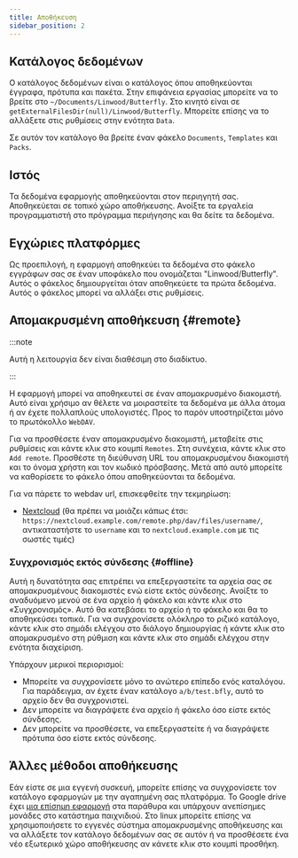 ```yaml
---
title: Αποθήκευση
sidebar_position: 2
---
```


## Κατάλογος δεδομένων

Ο κατάλογος δεδομένων είναι ο κατάλογος όπου αποθηκεύονται έγγραφα, πρότυπα και πακέτα.
Στην επιφάνεια εργασίας μπορείτε να το βρείτε στο `~/Documents/Linwood/Butterfly`.
Στο κινητό είναι σε `getExternalFilesDir(null)/Linwood/Butterfly`.
Μπορείτε επίσης να το αλλάξετε στις ρυθμίσεις στην ενότητα `Data`.

Σε αυτόν τον κατάλογο θα βρείτε έναν φάκελο `Documents`, `Templates` και `Packs`.

## Ιστός

Τα δεδομένα εφαρμογής αποθηκεύονται στον περιηγητή σας. Αποθηκεύεται σε τοπικό χώρο αποθήκευσης.
Ανοίξτε τα εργαλεία προγραμματιστή στο πρόγραμμα περιήγησης και θα δείτε τα δεδομένα.

## Εγχώριες πλατφόρμες

Ως προεπιλογή, η εφαρμογή αποθηκεύει τα δεδομένα στο φάκελο εγγράφων σας σε έναν υποφάκελο που ονομάζεται "Linwood/Butterfly". Αυτός ο φάκελος δημιουργείται όταν αποθηκεύετε τα πρώτα δεδομένα. Αυτός ο φάκελος μπορεί να αλλάξει στις ρυθμίσεις.

## Απομακρυσμένη αποθήκευση {#remote}

:::note

Αυτή η λειτουργία δεν είναι διαθέσιμη στο διαδίκτυο.

:::

Η εφαρμογή μπορεί να αποθηκευτεί σε έναν απομακρυσμένο διακομιστή. Αυτό είναι χρήσιμο αν θέλετε να μοιραστείτε τα δεδομένα με άλλα άτομα ή αν έχετε πολλαπλούς υπολογιστές. Προς το παρόν υποστηρίζεται μόνο το πρωτόκολλο `WebDAV`.

Για να προσθέσετε έναν απομακρυσμένο διακομιστή, μεταβείτε στις ρυθμίσεις και κάντε κλικ στο κουμπί `Remotes`. Στη συνέχεια, κάντε κλικ στο `Add remote`.
Προσθέστε τη διεύθυνση URL του απομακρυσμένου διακομιστή και το όνομα χρήστη και τον κωδικό πρόσβασης. Μετά από αυτό μπορείτε να καθορίσετε το φάκελο όπου αποθηκεύονται τα δεδομένα.

Για να πάρετε το webdav url, επισκεφθείτε την τεκμηρίωση:

- [Nextcloud](https://docs.nextcloud.com/server/latest/user_manual/en/files/access_webdav.html) (θα πρέπει να μοιάζει κάπως έτσι: `https://nextcloud.example.com/remote.php/dav/files/username/`, αντικαταστήστε το `username` και το `nextcloud.example.com` με τις σωστές τιμές)

### Συγχρονισμός εκτός σύνδεσης {#offline}

Αυτή η δυνατότητα σας επιτρέπει να επεξεργαστείτε τα αρχεία σας σε απομακρυσμένους διακομιστές ενώ είστε εκτός σύνδεσης.
Ανοίξτε το αναδυόμενο μενού σε ένα αρχείο ή φάκελο και κάντε κλικ στο «Συγχρονισμός». Αυτό θα κατεβάσει το αρχείο ή το φάκελο και θα το αποθηκεύσει τοπικά. Για να συγχρονίσετε ολόκληρο το ριζικό κατάλογο, κάντε κλικ στο σημάδι ελέγχου στο διάλογο δημιουργίας ή κάντε κλικ στο απομακρυσμένο στη ρύθμιση και κάντε κλικ στο σημάδι ελέγχου στην ενότητα διαχείριση.

Υπάρχουν μερικοί περιορισμοί:

- Μπορείτε να συγχρονίσετε μόνο το ανώτερο επίπεδο ενός καταλόγου. Για παράδειγμα, αν έχετε έναν κατάλογο `a/b/test.bfly`, αυτό το αρχείο δεν θα συγχρονιστεί.
- Δεν μπορείτε να διαγράψετε ένα αρχείο ή φάκελο όσο είστε εκτός σύνδεσης.
- Δεν μπορείτε να προσθέσετε, να επεξεργαστείτε ή να διαγράψετε πρότυπα όσο είστε εκτός σύνδεσης.

## Άλλες μέθοδοι αποθήκευσης

Εάν είστε σε μια εγγενή συσκευή, μπορείτε επίσης να συγχρονίσετε τον κατάλογο εφαρμογών με την αγαπημένη σας πλατφόρμα.
Το Google drive έχει [μια επίσημη εφαρμογή](https://www.google.com/drive/download/) στα παράθυρα και υπάρχουν ανεπίσημες μονάδες στο κατάστημα παιχνιδιού.
Στο linux μπορείτε επίσης να χρησιμοποιήσετε το εγγενές σύστημα απομακρυσμένης αποθήκευσης και να αλλάξετε τον κατάλογο δεδομένων σας σε αυτόν ή να προσθέσετε ένα νέο εξωτερικό χώρο αποθήκευσης αν κάνετε κλικ στο κουμπί προσθήκη.
